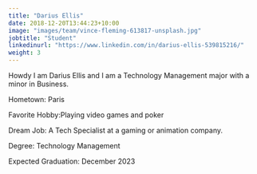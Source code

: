 ```yaml
---
title: "Darius Ellis"
date: 2018-12-20T13:44:23+10:00
image: "images/team/vince-fleming-613817-unsplash.jpg"
jobtitle: "Student"
linkedinurl: "https://www.linkedin.com/in/darius-ellis-539815216/"
weight: 3
---
```


Howdy I am Darius Ellis and I am a Technology Management major with a minor in Business.

Hometown: Paris

Favorite Hobby:Playing video games and poker

Dream Job: A Tech Specialist at a gaming or animation company.

Degree: Technology Management

Expected Graduation: December 2023
